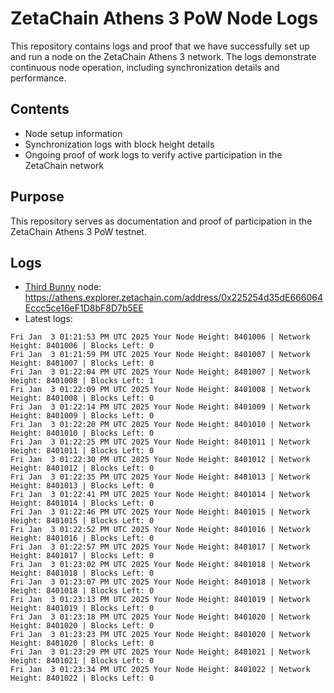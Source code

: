 # ZetaChain Athens 3 PoW Node Logs
This repository contains logs and proof that we have successfully set up and run a node on the ZetaChain Athens 3 network. The logs demonstrate continuous node operation, including synchronization details and performance.

## Contents
- Node setup information
- Synchronization logs with block height details
- Ongoing proof of work logs to verify active participation in the ZetaChain network

## Purpose
This repository serves as documentation and proof of participation in the ZetaChain Athens 3 PoW testnet.

## Logs

- [Third Bunny](https://thirdbunny.xyz/) node: https://athens.explorer.zetachain.com/address/0x225254d35dE666064Eccc5ce16eF1D8bF8D7b5EE
- Latest logs:
```
Fri Jan  3 01:21:53 PM UTC 2025 Your Node Height: 8401006 | Network Height: 8401006 | Blocks Left: 0
Fri Jan  3 01:21:59 PM UTC 2025 Your Node Height: 8401007 | Network Height: 8401007 | Blocks Left: 0
Fri Jan  3 01:22:04 PM UTC 2025 Your Node Height: 8401007 | Network Height: 8401008 | Blocks Left: 1
Fri Jan  3 01:22:09 PM UTC 2025 Your Node Height: 8401008 | Network Height: 8401008 | Blocks Left: 0
Fri Jan  3 01:22:14 PM UTC 2025 Your Node Height: 8401009 | Network Height: 8401009 | Blocks Left: 0
Fri Jan  3 01:22:20 PM UTC 2025 Your Node Height: 8401010 | Network Height: 8401010 | Blocks Left: 0
Fri Jan  3 01:22:25 PM UTC 2025 Your Node Height: 8401011 | Network Height: 8401011 | Blocks Left: 0
Fri Jan  3 01:22:30 PM UTC 2025 Your Node Height: 8401012 | Network Height: 8401012 | Blocks Left: 0
Fri Jan  3 01:22:35 PM UTC 2025 Your Node Height: 8401013 | Network Height: 8401013 | Blocks Left: 0
Fri Jan  3 01:22:41 PM UTC 2025 Your Node Height: 8401014 | Network Height: 8401014 | Blocks Left: 0
Fri Jan  3 01:22:46 PM UTC 2025 Your Node Height: 8401015 | Network Height: 8401015 | Blocks Left: 0
Fri Jan  3 01:22:52 PM UTC 2025 Your Node Height: 8401016 | Network Height: 8401016 | Blocks Left: 0
Fri Jan  3 01:22:57 PM UTC 2025 Your Node Height: 8401017 | Network Height: 8401017 | Blocks Left: 0
Fri Jan  3 01:23:02 PM UTC 2025 Your Node Height: 8401018 | Network Height: 8401018 | Blocks Left: 0
Fri Jan  3 01:23:07 PM UTC 2025 Your Node Height: 8401018 | Network Height: 8401018 | Blocks Left: 0
Fri Jan  3 01:23:13 PM UTC 2025 Your Node Height: 8401019 | Network Height: 8401019 | Blocks Left: 0
Fri Jan  3 01:23:18 PM UTC 2025 Your Node Height: 8401020 | Network Height: 8401020 | Blocks Left: 0
Fri Jan  3 01:23:23 PM UTC 2025 Your Node Height: 8401020 | Network Height: 8401020 | Blocks Left: 0
Fri Jan  3 01:23:29 PM UTC 2025 Your Node Height: 8401021 | Network Height: 8401021 | Blocks Left: 0
Fri Jan  3 01:23:34 PM UTC 2025 Your Node Height: 8401022 | Network Height: 8401022 | Blocks Left: 0
```
